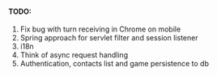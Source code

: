 #### TODO:
1. Fix bug with turn receiving in Chrome on mobile
1. Spring approach for servlet filter and session listener
1. i18n
1. Think of async request handling
1. Authentication, contacts list and game persistence to db
